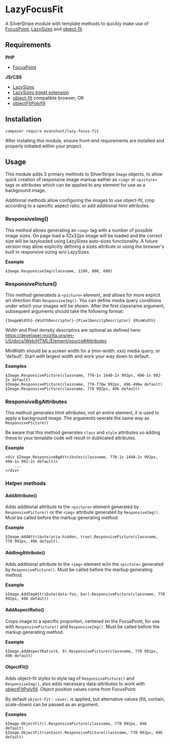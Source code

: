 # LazyFocusFit

A SilverStripe module with template methods to quickly make use of [FocusPoint](https://github.com/jonom/silverstripe-focuspoint), [LazySizes](https://github.com/aFarkas/lazysizes) and [object-fit](https://developer.mozilla.org/en-US/docs/Web/CSS/object-fit).

## Requirements 

**PHP**

* [FocusPoint](https://github.com/jonom/silverstripe-focuspoint)

**JS/CSS**

* [LazySizes](https://github.com/aFarkas/lazysizes)
* [LazySizes bgset extension](https://github.com/aFarkas/lazysizes/tree/gh-pages/plugins/bgset)
* [object-fit](https://developer.mozilla.org/en-US/docs/Web/CSS/object-fit) compatible browser, OR
* [objectFitPolyfill](https://github.com/constancecchen/object-fit-polyfill)

## Installation

`composer require evanshunt/lazy-focus-fit`

After installing this module, ensure front-end requirements are installed and properly initiated within your project.

## Usage

This module adds 3 primary methods to SilverStripe `Image` objects, to allow quick creation of responsive image markup eather as `<img>` or `<picture>` tags or attributes which can be applied to any element for use as a background image.

Additional methods allow configuring the images to use object-fit, crop according to a specific aspect ratio, or add additional html attributes.

### ResponsiveImg()

This method allows generating an `<img>` tag with a number of possible image sizes. On page load a 32x32px image will be loaded and the correct size will be lazyloaded using LazySizes auto-sizes functionality. A future version may allow explicitly defining a sizes attribute or using the browser's built in responsive sizing w/o LazySizes.

**Example**

```$Image.ResponsiveImg(classname, 1200, 800, 600)```

### ResponsivePicture()

This method generateds a `<picture>` element, and allows for more explicit art direction than `ResponsiveImg()`. You can define media query conditions under which your images will be shown. After the first classname argument, subsequent arguments should take the following format:

`{ImageWidth}-{WidthDescriptor}-{PixelDensityDescriptor} {MinWidth}`

Width and Pixel density descriptors are optional as defined here: https://developer.mozilla.org/en-US/docs/Web/HTML/Element/source#Attributes

MinWidth should be a screen width for a (min-width: xxx) media query, or 'default'. Start with largest width and work your way down to default.

**Examples**

```
$Image.ResponsivePicture(classname, 770-1x 1440-2x 992px, 496-1x 992-2x default)
$Image.ResponsivePicture(classname, 770-770w 992px, 496-496w default)
$Image.ResponsivePicture(classname, 770 992px, 496 default)
```

### ResponsiveBgAttributes

This method generates html attributes, not an entire element, it is used to apply a background image. The arguments operate the same way as `ResponsivePicture()`

Be aware that this method generates `class` and `style` attributes so adding these to your template code will result in dublicated attributes.

**Example**

```
<div $Image.ResponsiveBgAttributes(classname, 770-1x 1440-2x 992px, 496-1x 992-2x default)>
    ...
</div>
```

### Helper methods

#### AddAttribute()

Adds additional attribute to the `<picture>` element generated by `ResponsivePicture()` or the `<img>` attribute generated by `ResponsiveImg()`. Must be called before the markup generating method.

**Example**

```
$Image.AddAttribute(aria-hidden, true).ResponsivePicture(classname, 770 992px, 496 default). 
```

#### AddImgAttribute()

Adds additoinal attribute to the `<img>` element w/in the `<picture>` generated by `ResponsivePicture()`. Must be called before the markup generating method.

**Example**

```
$Image.AddImgAttribute(data-foo, bar).ResponsivePicture(classname, 770 992px, 496 default)
```

#### AddAspectRatio()

Crops image to a specific proportion, centered on the FocusPoint, for use with `ResponsivePicture()` and `ResponsiveImg()`. Must be called before the markup generating method.

**Example**

```
$Image.AddAspectRatio(6, 9).ResponsivePicture(classname, 770 992px, 496 default)
```

#### ObjectFit()

Adds object-fit styles to style tag of `ResponsivePicture()` and `ResponsiveImg()`, also adds necessary data-attributes to work with [objectFitPolyfill](https://github.com/constancecchen/object-fit-polyfill). Object position values come from FocusPoint.

By default `object-fit: cover;` is applied, but alternative values (fill, contain, scale-down) can be passed as an argument.

**Examples**

```
$Image.ObjectFit().ResponsivePicture(classname, 770 992px, 496 default)
$Image.ObjectFit(contain).ResponsivePicture(classname, 770 992px, 496 default)
```
